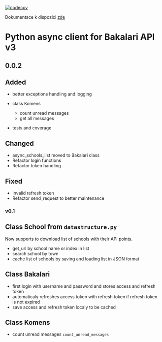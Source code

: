 [![codecov](https://codecov.io/gh/schizza/async-bakalari-api3/graph/badge.svg?token=KC2WYAOLOP)](https://codecov.io/gh/schizza/async-bakalari-api3)

Dokumentace k dispozici [zde](https://async-bakalari-api.schizza.cz)

# Python async client for Bakalari API v3

## 0.0.2

## Added

* better exceptions handling and logging
* class Komens
  * count unread messages
  * get all messages

* tests and coverage

## Changed

* async_schools_list moved to Bakalari class
* Refactor login functions
* Refactor token handling

## Fixed

* Invalid refresh token
* Refactor send_request to better maintenance

### v0.1

## Class School from `datastructure.py`

Now supports to download list of schools with their API points.

* get_url by school name or index in list
* search school by town
* cache list of schools by saving and loading list in JSON format

## Class Bakalari

* first login with username and password and stores access and refresh token
* automaticaly refreshes access token with refresh token if refresh token is not expired
* save access and refresh token localy to be cached

## Class Komens

* count unread messages `count_unread_messages`
